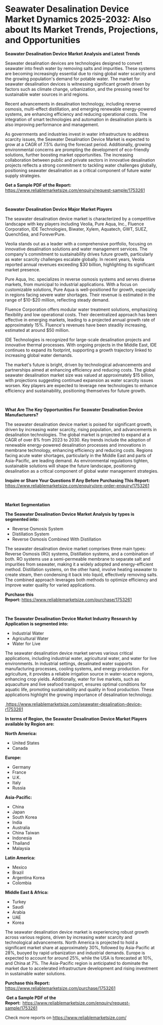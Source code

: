 <p><h1>Seawater Desalination Device Market Dynamics 2025-2032: Also about Its Market Trends, Projections, and Opportunities</h1></p><p><strong>Seawater Desalination Device Market Analysis and Latest Trends</strong></p>
<p><p>Seawater desalination devices are technologies designed to convert seawater into fresh water by removing salts and impurities. These systems are becoming increasingly essential due to rising global water scarcity and the growing population's demand for potable water. The market for seawater desalination devices is witnessing significant growth driven by factors such as climate change, urbanization, and the pressing need for sustainable water sources in arid regions.</p><p>Recent advancements in desalination technology, including reverse osmosis, multi-effect distillation, and emerging renewable energy-powered systems, are enhancing efficiency and reducing operational costs. The integration of smart technologies and automation in desalination plants is also improving performance and management.</p><p>As governments and industries invest in water infrastructure to address scarcity issues, the Seawater Desalination Device Market is expected to grow at a CAGR of 7.5% during the forecast period. Additionally, growing environmental concerns are prompting the development of eco-friendly solutions, further boosting market opportunities. The increasing collaboration between public and private sectors in innovative desalination projects reflects a strong commitment to tackling water challenges globally, positioning seawater desalination as a critical component of future water supply strategies.</p></p>
<p><strong>Get a Sample PDF of the Report:&nbsp;</strong> <a href="https://www.reliablemarketsize.com/enquiry/request-sample/1753261?utm_campaign=2442&utm_medium=2&utm_source=Github&utm_content=ia&utm_term=09042025&utm_id=seawater-desalination-device">https://www.reliablemarketsize.com/enquiry/request-sample/1753261</a></p>
<p>&nbsp;</p>
<p><strong>Seawater Desalination Device Major Market Players</strong></p>
<p><p>The seawater desalination device market is characterized by a competitive landscape with key players including Veolia, Pure Aqua, Inc., Fluence Corporation, IDE Technologies, Biwater, Xylem, Aquatech, GWT, SUEZ, QuenchSea, and ForeverPure. </p><p>Veolia stands out as a leader with a comprehensive portfolio, focusing on innovative desalination solutions and water management services. The company's commitment to sustainability drives future growth, particularly as water scarcity challenges escalate globally. In recent years, Veolia reported annual revenues exceeding $30 billion, highlighting its significant market presence.</p><p>Pure Aqua, Inc. specializes in reverse osmosis systems and serves diverse markets, from municipal to industrial applications. With a focus on customizable solutions, Pure Aqua is well-positioned for growth, especially in regions facing severe water shortages. Their revenue is estimated in the range of $10-$20 million, reflecting steady demand.</p><p>Fluence Corporation offers modular water treatment solutions, emphasizing flexibility and low operational costs. Their decentralized approach has been effective in emerging markets, leading to a projected annual growth rate of approximately 15%. Fluence's revenues have been steadily increasing, estimated at around $50 million.</p><p>IDE Technologies is recognized for large-scale desalination projects and innovative thermal processes. With ongoing projects in the Middle East, IDE continues to expand its footprint, supporting a growth trajectory linked to increasing global water demands.</p><p>The market's future is bright, driven by technological advancements and partnerships aimed at enhancing efficiency and reducing costs. The global seawater desalination market size was valued at approximately $15 billion, with projections suggesting continued expansion as water scarcity issues worsen. Key players are expected to leverage new technologies to enhance efficiency and sustainability, positioning themselves for future growth.</p></p>
<p>&nbsp;</p>
<p><strong>What Are The Key Opportunities For Seawater Desalination Device Manufacturers?</strong></p>
<p><p>The seawater desalination device market is poised for significant growth, driven by increasing water scarcity, rising population, and advancements in desalination technologies. The global market is projected to expand at a CAGR of over 8% from 2023 to 2030. Key trends include the adoption of renewable energy-powered desalination processes and innovations in membrane technology, enhancing efficiency and reducing costs. Regions facing acute water shortages, particularly in the Middle East and parts of Asia-Pacific, are leading demand. As environmental regulations tighten, sustainable solutions will shape the future landscape, positioning desalination as a critical component of global water management strategies.</p></p>
<p><strong>Inquire or Share Your Questions If Any Before Purchasing This Report:</strong> <a href="https://www.reliablemarketsize.com/enquiry/pre-order-enquiry/1753261?utm_campaign=2442&utm_medium=2&utm_source=Github&utm_content=ia&utm_term=09042025&utm_id=seawater-desalination-device">https://www.reliablemarketsize.com/enquiry/pre-order-enquiry/1753261</a></p>
<p>&nbsp;</p>
<p><strong>Market Segmentation</strong></p>
<p><strong>The Seawater Desalination Device Market Analysis by types is segmented into:</strong></p>
<p><ul><li>Reverse Osmosis System</li><li>Distillation System</li><li>Reverse Osmosis Combined With Distillation</li></ul></p>
<p><p>The seawater desalination device market comprises three main types: Reverse Osmosis (RO) systems, Distillation systems, and a combination of both. RO systems use a semi-permeable membrane to separate salt and impurities from seawater, making it a widely adopted and energy-efficient method. Distillation systems, on the other hand, involve heating seawater to create steam, then condensing it back into liquid, effectively removing salts. The combined approach leverages both methods to optimize efficiency and improve water quality for varied applications.</p></p>
<p><strong>Purchase this Report:&nbsp;</strong><a href="https://www.reliablemarketsize.com/purchase/1753261?utm_campaign=2442&utm_medium=2&utm_source=Github&utm_content=ia&utm_term=09042025&utm_id=seawater-desalination-device">https://www.reliablemarketsize.com/purchase/1753261</a></p>
<p>&nbsp;</p>
<p><strong>The Seawater Desalination Device Market Industry Research by Application is segmented into:</strong></p>
<p><ul><li>Industrial Water</li><li>Agricultural Water</li><li>Water for Live</li></ul></p>
<p><p>The seawater desalination device market serves various critical applications, including industrial water, agricultural water, and water for live environments. In industrial settings, desalinated water supports manufacturing processes, cooling systems, and energy production. For agriculture, it provides a reliable irrigation source in water-scarce regions, enhancing crop yields. Additionally, water for live markets, such as aquaculture and live seafood transport, ensures optimal conditions for aquatic life, promoting sustainability and quality in food production. These applications highlight the growing importance of desalination technology.</p></p>
<p><a href="https://www.reliablemarketsize.com/seawater-desalination-device-r1753261?utm_campaign=2442&utm_medium=2&utm_source=Github&utm_content=ia&utm_term=09042025&utm_id=seawater-desalination-device">&nbsp;https://www.reliablemarketsize.com/seawater-desalination-device-r1753261</a></p>
<p><strong>In terms of Region, the Seawater Desalination Device Market Players available by Region are:</strong></p>
<p>
    <p> <strong> North America: </strong>
        <ul>
            <li>United States</li>
            <li>Canada</li>
        </ul>
        </p> 
    <p> <strong> Europe: </strong>
        <ul>
            <li>Germany</li>
            <li>France</li>
            <li>U.K.</li>
            <li>Italy</li>
            <li>Russia</li>
        </ul>
        </p> 
    <p> <strong> Asia-Pacific: </strong>
        <ul>
            <li>China</li>
            <li>Japan</li>
            <li>South Korea</li>
            <li>India</li>
            <li>Australia</li>
            <li>China Taiwan</li>
            <li>Indonesia</li>
            <li>Thailand</li>
            <li>Malaysia</li>
        </ul>
        </p> 
    <p> <strong> Latin America: </strong>
        <ul>
            <li>Mexico</li>
            <li>Brazil</li>
            <li>Argentina Korea</li>
            <li>Colombia</li>
        </ul>
        </p> 
    <p> <strong> Middle East & Africa: </strong>
        <ul>
            <li>Turkey</li>
            <li>Saudi</li>
            <li>Arabia</li>
            <li>UAE</li>
            <li>Korea</li>
        </ul>
    </p>
    </p>
<p><p>The seawater desalination device market is experiencing robust growth across various regions, driven by increasing water scarcity and technological advancements. North America is projected to hold a significant market share at approximately 30%, followed by Asia-Pacific at 28%, buoyed by rapid urbanization and industrial demands. Europe is expected to account for around 25%, while the USA is forecasted at 10%, and China at 7%. The Asia-Pacific region is anticipated to dominate the market due to accelerated infrastructure development and rising investment in sustainable water solutions.</p></p>
<p><strong>Purchase this Report: </strong><a href="https://www.reliablemarketsize.com/purchase/1753261?utm_campaign=2442&utm_medium=2&utm_source=Github&utm_content=ia&utm_term=09042025&utm_id=seawater-desalination-device">https://www.reliablemarketsize.com/purchase/1753261</a></p>
<p>&nbsp;<strong>Get a Sample PDF of the Report:&nbsp;&nbsp;</strong><a href="https://www.reliablemarketsize.com/enquiry/request-sample/1753261?utm_campaign=2442&utm_medium=2&utm_source=Github&utm_content=ia&utm_term=09042025&utm_id=seawater-desalination-device">https://www.reliablemarketsize.com/enquiry/request-sample/1753261</a></p>
<p><strong></strong></p>
<p>Check more reports on <a href="https://www.reliablemarketsize.com/?utm_campaign=2442&utm_medium=2&utm_source=Github&utm_content=ia&utm_term=09042025&utm_id=seawater-desalination-device">https://www.reliablemarketsize.com/</a></p>